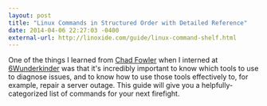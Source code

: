 ```yaml
---
layout: post
title: "Linux Commands in Structured Order with Detailed Reference"
date: 2014-04-06 22:27:03 -0400
external-url: http://linoxide.com/guide/linux-command-shelf.html
---
```


One of the things I learned from [Chad Fowler][] when I interned at
[6Wunderkinder][] was that it's incredibly important to know which tools to
use to diagnose issues, and to know how to use those tools effectively to,
for example, repair a server outage. This guide will give you a
helpfully-categorized list of commands for your next firefight.

[Chad Fowler]: http://chadfowler.com
[6Wunderkinder]: http://6wunderkinder.com
